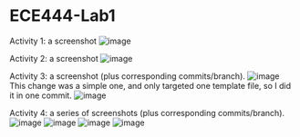 # ECE444-Lab1
Activity 1: a screenshot
![image](https://github.com/fabinjoe/ECE444-Lab1/assets/66658906/cce25f15-2760-4c8c-824f-df3667f247dd)

Activity 2: a screenshot 
![image](https://github.com/fabinjoe/ECE444-F2023-Lab1/assets/66658906/d3a054b6-5999-47dd-bc5d-facedd1b0f47)

Activity 3: a screenshot (plus corresponding commits/branch).
![image](https://github.com/fabinjoe/ECE444-F2023-Lab1/assets/66658906/8357035d-007a-4658-b10d-ed727f24388f)
This change was a simple one, and only targeted one template file, so I did it in one commit.
![image](https://github.com/fabinjoe/ECE444-F2023-Lab1/assets/66658906/8120a50b-1920-43a9-8952-73eea7a404f9)

Activity 4: a series of screenshots (plus corresponding commits/branch).
![image](https://github.com/fabinjoe/ECE444-F2023-Lab1/assets/66658906/4a2aabe2-5d54-4085-88ef-a1f84a7c9d97)
![image](https://github.com/fabinjoe/ECE444-F2023-Lab1/assets/66658906/38d226bf-05cc-487d-8c05-7b5fecdcb5f8)
![image](https://github.com/fabinjoe/ECE444-F2023-Lab1/assets/66658906/143c5d2f-2bb1-480a-83f7-bee44a78b1cf)
![image](https://github.com/fabinjoe/ECE444-F2023-Lab1/assets/66658906/275380c7-8b57-479b-a084-921011912600)

